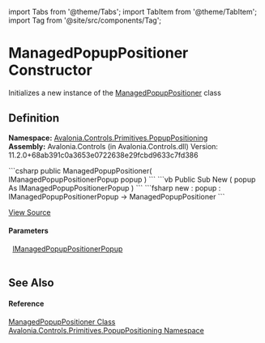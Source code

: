 import Tabs from '@theme/Tabs'; 
import TabItem from '@theme/TabItem'; 
import Tag from '@site/src/components/Tag'; 

# ManagedPopupPositioner Constructor


Initializes a new instance of the <a href="T_Avalonia_Controls_Primitives_PopupPositioning_ManagedPopupPositioner">ManagedPopupPositioner</a> class



## Definition
**Namespace:** <a href="N_Avalonia_Controls_Primitives_PopupPositioning">Avalonia.Controls.Primitives.PopupPositioning</a>  
**Assembly:** Avalonia.Controls (in Avalonia.Controls.dll) Version: 11.2.0+68ab391c0a3653e0722638e29fcbd9633c7fd386

<Tabs groupId="api-code-preview">
<TabItem value="csharp" label="C#">
```csharp
public ManagedPopupPositioner(
	IManagedPopupPositionerPopup popup
)
```
</TabItem>
<TabItem value="vb" label="VB">
```vb
Public Sub New ( 
	popup As IManagedPopupPositionerPopup
)
```
</TabItem>
<TabItem value="fsharp" label="F#">
```fsharp
new : 
        popup : IManagedPopupPositionerPopup -> ManagedPopupPositioner
```
</TabItem>
</Tabs>



<a href="https://github.com/AvaloniaUI/Avalonia/tree/master/srcAvalonia.Controls/Primitives/PopupPositioning/ManagedPopupPositioner.cs#L40" title="View the source code">View Source</a>



#### Parameters
<dl><dt>  <a href="T_Avalonia_Controls_Primitives_PopupPositioning_IManagedPopupPositionerPopup">IManagedPopupPositionerPopup</a></dt><dd> </dd></dl>

## See Also


#### Reference
<a href="T_Avalonia_Controls_Primitives_PopupPositioning_ManagedPopupPositioner">ManagedPopupPositioner Class</a>  
<a href="N_Avalonia_Controls_Primitives_PopupPositioning">Avalonia.Controls.Primitives.PopupPositioning Namespace</a>  
